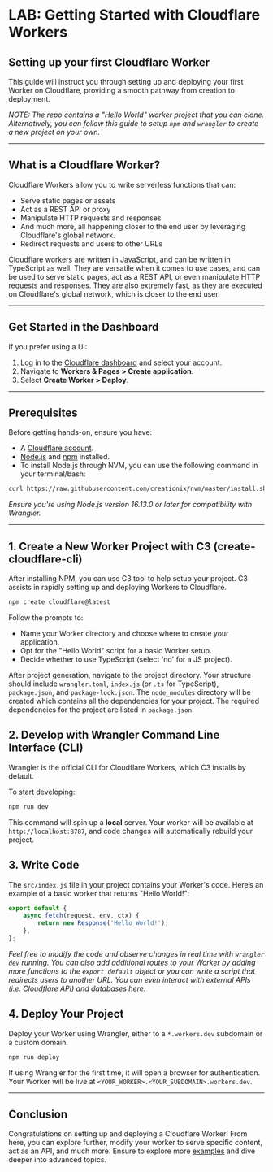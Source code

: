 # LAB: Getting Started with Cloudflare Workers

## Setting up your first Cloudflare Worker

This guide will instruct you through setting up and deploying your first Worker on Cloudflare, providing a smooth pathway from creation to deployment.

*NOTE: The repo contains a "Hello World" worker project that you can clone. Alternatively, you can follow this guide to setup `npm` and `wrangler` to create a new project on your own.*

---
## What is a Cloudflare Worker?

Cloudflare Workers allow you to write serverless functions that can:
- Serve static pages or assets
- Act as a REST API or proxy
- Manipulate HTTP requests and responses
- And much more, all happening closer to the end user by leveraging Cloudflare's global network.
- Redirect requests and users to other URLs

Cloudflare workers are written in JavaScript, and can be written in TypeScript as well. They are versatile when it comes to use cases, and can be used to serve static pages, act as a REST API, or even manipulate HTTP requests and responses. They are also extremely fast, as they are executed on Cloudflare's global network, which is closer to the end user.

---
## Get Started in the Dashboard

If you prefer using a UI:
1. Log in to the [Cloudflare dashboard](https://dash.cloudflare.com/) and select your account.
2. Navigate to **Workers & Pages > Create application**.
3. Select **Create Worker > Deploy**.

---
## Prerequisites

Before getting hands-on, ensure you have:
- A [Cloudflare account](https://dash.cloudflare.com/sign-up).
- [Node.js](https://nodejs.org/) and [npm](https://www.npmjs.com/get-npm) installed.
- To install Node.js through NVM, you can use the following command in your terminal/bash:
```bash
curl https://raw.githubusercontent.com/creationix/nvm/master/install.sh | bash && source ~/.bashrc   && nvm install 18.16.0 && nvm use 18.16.0
```
*Ensure you're using Node.js version 16.13.0 or later for compatibility with Wrangler.*

---
## 1. Create a New Worker Project with C3 (create-cloudflare-cli)

After installing NPM, you can use C3 tool to help setup your project. C3 assists in rapidly setting up and deploying Workers to Cloudflare.

```bash
npm create cloudflare@latest
```

Follow the prompts to:
- Name your Worker directory and choose where to create your application.
- Opt for the "Hello World" script for a basic Worker setup.
- Decide whether to use TypeScript (select 'no' for a JS project).

After project generation, navigate to the project directory. Your structure should include `wrangler.toml`, `index.js` (or `.ts` for TypeScript), `package.json`, and `package-lock.json`. The `node_modules` directory will be created which contains all the dependencies for your project. The required dependencies for the project are listed in `package.json`.
## 2. Develop with Wrangler Command Line Interface (CLI)

Wrangler is the official CLI for Cloudflare Workers, which C3 installs by default.

To start developing:
```bash
npm run dev
```

This command will spin up a **local** server. Your worker will be available at `http://localhost:8787`, and code changes will automatically rebuild your project.

## 3. Write Code

The `src/index.js` file in your project contains your Worker's code. Here’s an example of a basic worker that returns "Hello World!":

```javascript
export default {
	async fetch(request, env, ctx) {
		return new Response('Hello World!');
	},
};
```

*Feel free to modify the code and observe changes in real time with `wrangler dev` running. You can also add additional routes to your Worker by adding more functions to the `export default` object or you can write a script that redirects users to another URL. You can even interact with external APIs (i.e. Cloudflare API) and databases here.*

## 4. Deploy Your Project

Deploy your Worker using Wrangler, either to a `*.workers.dev` subdomain or a custom domain.

```bash
npm run deploy
```

If using Wrangler for the first time, it will open a browser for authentication. Your Worker will be live at `<YOUR_WORKER>.<YOUR_SUBDOMAIN>.workers.dev`.

---
## Conclusion

Congratulations on setting up and deploying a Cloudflare Worker! From here, you can explore further, modify your worker to serve specific content, act as an API, and much more. Ensure to explore more [examples](https://developers.cloudflare.com/workers/examples) and dive deeper into advanced topics.
